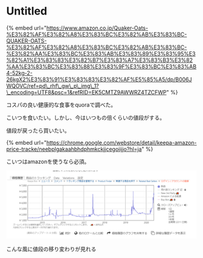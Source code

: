 # Untitled

{% embed url="https://www.amazon.co.jp/Quaker-Oats-%E3%82%AF%E3%82%A8%E3%83%BC%E3%82%AB%E3%83%BC-QUAKER-OATS-%E3%82%AF%E3%82%A8%E3%83%BC%E3%82%AB%E3%83%BC-%E3%82%AA%E3%83%BC%E3%83%AB%E3%83%89%E3%83%95%E3%82%A1%E3%83%83%E3%82%B7%E3%83%A7%E3%83%B3%E3%82%AA%E3%83%BC%E3%83%88%E3%83%9F%E3%83%BC%E3%83%AB4-52kg-2-26kgX2%E3%83%91%E3%83%83%E3%82%AF%E5%85%A5/dp/B006JWQOVC/ref=pd\_rhf\_gw\_p\_img\_1?\_encoding=UTF8&psc=1&refRID=EK5CMTZ9AWWRZ4TZCFWP" %}

コスパの良い健康的な食事をquoraで調べた。

こいつを食いたい。しかし、今はいつもの倍くらいの値段がする。

値段が戻ったら買いたい。

{% embed url="https://chrome.google.com/webstore/detail/keepa-amazon-price-tracke/neebplgakaahbhdphmkckjjcegoiijjo?hl=ja" %}

こいつはamazonを使うなら必須。

![](../.gitbook/assets/image%20%281%29.png)

こんな風に値段の移り変わりが見れる

